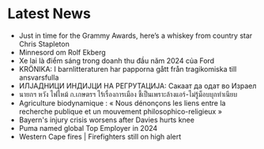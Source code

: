 # Latest News
-  Just in time for the Grammy Awards, here’s a whiskey from country star Chris Stapleton
-  Minnesord om Rolf Ekberg
-  Xe lai là điểm sáng trong doanh thu đầu năm 2024 của Ford
-  KRÖNIKA: I barnlitteraturen har papporna gått från tragikomiska till ansvarsfulla
-  ИЛЈАДНИЦИ ИНДИЈЦИ НА РЕГРУТАЦИЈА: Сакаат да одат во Израел
-  นายกฯ หวัง ไฟไหม้ ก.เกษตรฯ ไร้เรื่องการเมือง ชี้เป็นเพราะล้างแอร์-ไม่รู้ม็อบบุกทำเนียบ
-  Agriculture biodynamique : « Nous dénonçons les liens entre la recherche publique et un mouvement philosophico-religieux »
-  Bayern's injury crisis worsens after Davies hurts knee
-  Puma named global Top Employer in 2024
-  Western Cape fires | Firefighters still on high alert
